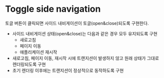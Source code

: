 # Toggle side navigation

토글 버튼이 클릭되면 사이드 내비게이션이 토글(open&close)되도록 구현한다.

- 사이드 내비게이션 상태(open&close)는 다음과 같은 경우 모두 유지되도록 구현
  - 새로고침
  - 페이지 이동
  - 애플리케이션 재시작
- 새로고침, 페이지 이동, 재시작 시에 트랜지션이 발생하지 않고 원래 상태가 그대로 렌더링되도록 구현
- 초기 렌더링 이후에는 트랜지션이 정상적으로 동작하도록 구현
